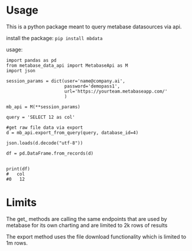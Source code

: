 # Usage
This is a python package meant to query metabase datasources via api.

install the package:
`pip install mbdata`

usage:

```
import pandas as pd
from metabase_data_api import MetabaseApi as M
import json

session_params = dict(user='name@company.ai',
                      password='demopass1',
                      url='https://yourteam.metabaseapp.com/'
                      )

mb_api = M(**session_params)

query = 'SELECT 12 as col'

#get raw file data via export
d = mb_api.export_from_query(query, database_id=4)

json.loads(d.decode("utf-8"))

df = pd.DataFrame.from_records(d)


print(df)
#   col
#0   12
```


# Limits
The get_ methods are calling the same endpoints that are used by metabase for its own charting and are limited to 2k rows of results

The export method uses the file download functionality which is limited to 1m rows.
